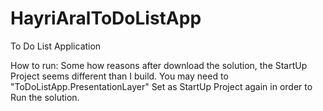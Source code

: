 # HayriAralToDoListApp
To Do List Application

How to run:
Some how reasons after download the solution, the StartUp Project seems different than I build.
You may need to "ToDoListApp.PresentationLayer" Set as StartUp Project again in order to Run the solution.
